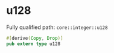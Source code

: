# u128

Fully qualified path: `core::integer::u128`

```rust
#[derive(Copy, Drop)]
pub extern type u128
```


